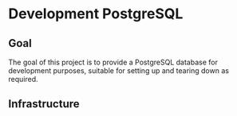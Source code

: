 # Development PostgreSQL

## Goal

The goal of this project is to provide a PostgreSQL database for development purposes, suitable for setting up and tearing down as required.

## Infrastructure

